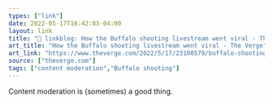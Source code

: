 ```yaml
---
types: ["link"]
date: 2022-05-17T16:42:03-04:00
layout: link
title: "🔗 linkblog: How the Buffalo shooting livestream went viral - The Verge'"
art_title: "How the Buffalo shooting livestream went viral - The Verge"
art_link: "https://www.theverge.com/2022/5/17/23100579/buffalo-shooting-twitch-livestream-viral-content-moderation"
source: ["theverge.com"]
tags: ["content moderation","Buffalo shooting"]
---
```

Content moderation is (sometimes) a good thing.
 
